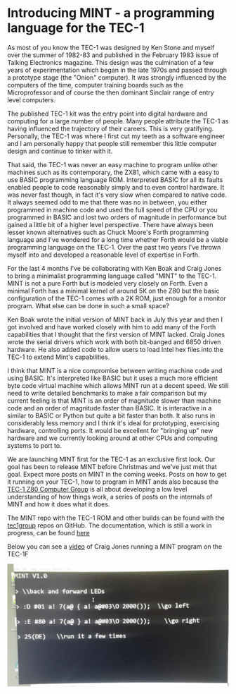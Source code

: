 # Introducing MINT - a programming language for the TEC-1

As most of you know the TEC-1 was designed by Ken Stone and myself over the summer of 1982-83 and published in the February 1983 issue of Talking Electronics magazine. This design was the culmination of a few years of experimentation which began in the late 1970s and passed through a prototype stage (the "Onion" computer). It was strongly influenced by the computers of the time, computer training boards such as the Microprofessor and of course the then dominant Sinclair range of entry level computers.

The published TEC-1 kit was the entry point into digital hardware and computing for a large number of people. Many people attribute the TEC-1 as having influenced the trajectory of their careers. This is very gratifying. Personally, the TEC-1 was where I first cut my teeth as a software engineer and I am personally happy that people still remember this little computer design and continue to tinker with it.

That said, the TEC-1 was never an easy machine to program unlike other machines such as its contemporary, the ZX81, which came with a easy to use BASIC programming language ROM. Interpreted BASIC for all its faults enabled people to code reasonably simply and to even control hardware. It was never fast though, in fact it's very slow when compared to native code. It always seemed odd to me that there was no in between, you either programmed in machine code and used the full speed of the CPU or you programmed in BASIC and lost two orders of magnitude in performance but gained a little bit of a higher level perspective. There have always been lesser known alternatives such as Chuck Moore's Forth programming language and I've wondered for a long time whether Forth would be a viable programming language on the TEC-1. Over the past two years I've thrown myself into and developed a reasonable level of expertise in Forth.

For the last 4 months I've be collaborating with Ken Boak and Craig Jones to bring a minimalist programming language called "MINT" to the TEC-1. MINT is not a pure Forth but is modeled very closely on Forth. Even a minimal Forth has a minimal kernel of around 5K on the Z80 but the basic configuration of the TEC-1 comes with a 2K ROM, just enough for a monitor program. What else can be done in such a small space?

Ken Boak wrote the initial version of MINT back in July this year and then I got involved and have worked closely with him to add many of the Forth capabilities that I thought that the first version of MINT lacked. Craig Jones wrote the serial drivers which work with both bit-banged and 6850 driven hardware. He also added code to allow users to load Intel hex files into the TEC-1 to extend Mint's capabilities.

I think that MINT is a nice compromise between writing machine code and using BASIC. It's interpreted like BASIC but it uses a much more efficient byte code virtual machine which allows MINT run at a decent speed. We still need to write detailed benchmarks to make a fair comparison but my current feeling is that MINT is an order of magnitude slower than machine code and an order of magnitude faster than BASIC. It is interactive in a similar to BASIC or Python but quite a bit faster than both. It also runs in considerably less memory and I think it's ideal for prototyping, exercising hardware, controlling ports. It would be excellent for "bringing up" new hardware and we currently looking around at other CPUs and computing systems to port to.

We are launching MINT first for the TEC-1 as an exclusive first look. Our goal has been to release MINT before Christmas and we've just met that goal. Expect more posts on MINT in the coming weeks. Posts on how to get it running on your TEC-1, how to program in MINT ands also because the [TEC-1 Z80 Computer Group](https://www.facebook.com/groups/tec1z80) is all about developing a low level understanding of how things work, a series of posts on the internals of MINT and how it does what it does.

The MINT repo with the TEC-1 ROM and other builds can be found with the [tec1group](https://github.com/tec1group/MINT) repos on GitHub.
The documentation, which is still a work in progress, can be found [here](https://github.com/tec1group/MINT-Documentation)

Below you can see a [video](intro-tec1.mp4) of Craig Jones running a MINT program on the TEC-1F

[![Watch the video](intro-tec1.png)](intro-tec1.mp4)
